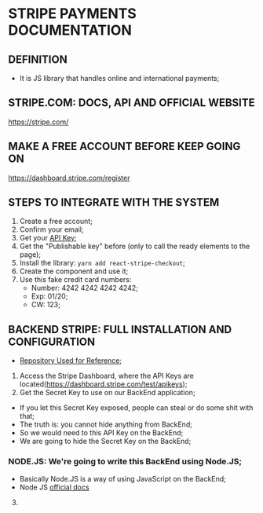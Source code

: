 # STRIPE PAYMENTS DOCUMENTATION

## DEFINITION
- It is JS library that handles online and international payments;

## STRIPE.COM: DOCS, API AND OFFICIAL WEBSITE
https://stripe.com/

## MAKE A FREE ACCOUNT BEFORE KEEP GOING ON
https://dashboard.stripe.com/register

## STEPS TO INTEGRATE WITH THE SYSTEM
1. Create a free account;
2. Confirm your email;
3. Get your [API Key](https://dashboard.stripe.com/test/apikeys);
4. Get the "Publishable key" before (only to call the ready elements to the page);
5. Install the library: ``yarn add react-stripe-checkout``;
6. Create the component and use it;
7. Use this fake credit card numbers: 
    - Number: 4242 4242 4242 4242;
    - Exp: 01/20;
    - CW: 123;

## BACKEND STRIPE: FULL INSTALLATION AND CONFIGURATION
- [Repository Used for Reference](https://github.com/ZhangMYihua/lesson-31);
1. Access the Stripe Dashboard, where the API Keys are located(https://dashboard.stripe.com/test/apikeys);
2. Get the Secret Key to use on our BackEnd application;
- If you let this Secret Key exposed, people can steal or do some shit with that;
- The truth is: you cannot hide anything from BackEnd;
- So we would need to this API Key on the BackEnd;
- We are going to hide the Secret Key on the BackEnd;

### NODE.JS: We're going to write this BackEnd using Node.JS;
- Basically Node.JS is a way of using JavaScript on the BackEnd;
- Node JS [official docs](https://nodejs.org/pt-br/docs/)

3. 